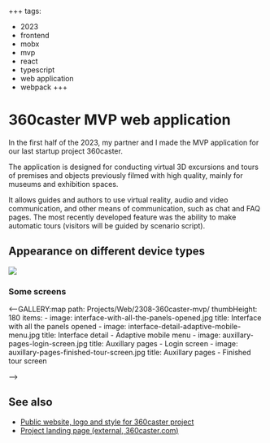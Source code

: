 +++
tags:
  - 2023
  - frontend
  - mobx
  - mvp
  - react
  - typescript
  - web application
  - webpack
+++

# 360caster MVP web application

In the first half of the 2023, my partner and I made the MVP application for our last startup project 360caster.

The application is designed for conducting virtual 3D excursions and tours of premises and objects previously filmed with high quality, mainly for museums and exhibition spaces.

It allows guides and authors to use virtual reality, audio and video communication, and other means of communication, such as chat and FAQ pages. The most recently developed feature was the ability to make automatic tours (visitors will be guided by scenario script).

## Appearance on different device types

<div class="FrontImage">
  <img src="https://res.cloudinary.com/lilliputten/image/upload/c_scale,w_648/v1696777378/Projects/Web/2308-360caster-mvp/The-application-on-different-device-types.jpg" />
</div>

### Some screens

<--GALLERY:map
  path: Projects/Web/2308-360caster-mvp/
  thumbHeight: 180
  items:
    -
      image: interface-with-all-the-panels-opened.jpg
      title: Interface with all the panels opened
    -
      image: interface-detail-adaptive-mobile-menu.jpg
      title: Interface detail - Adaptive mobile menu
    -
      image: auxillary-pages-login-screen.jpg
      title: Auxillary pages - Login screen
    -
      image: auxillary-pages-finished-tour-screen.jpg
      title: Auxillary pages - Finished tour screen

-->

## See also

- [Public website, logo and style for 360caster project](#/Projects/Identity/2305-360caster-style.md)
- [Project landing page (external, 360caster.com)](https://360caster.com/)
